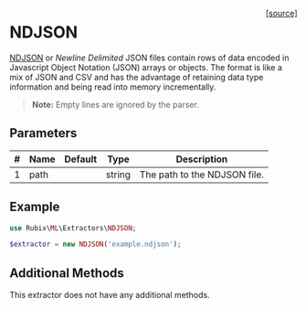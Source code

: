 <span style="float:right;"><a href="https://github.com/RubixML/ML/blob/master/src/Extractors/NDJSON.php">[source]</a></span>

# NDJSON
[NDJSON](http://ndjson.org/) or *Newline Delimited* JSON files contain rows of data encoded in Javascript Object Notation (JSON) arrays or objects. The format is like a mix of JSON and CSV and has the advantage of retaining data type information and being read into memory incrementally.

> **Note:** Empty lines are ignored by the parser.

## Parameters
| # | Name | Default | Type | Description |
|---|---|---|---|---|
| 1 | path |  | string | The path to the NDJSON file. |

## Example
```php
use Rubix\ML\Extractors\NDJSON;

$extractor = new NDJSON('example.ndjson');
```

## Additional Methods
This extractor does not have any additional methods.
